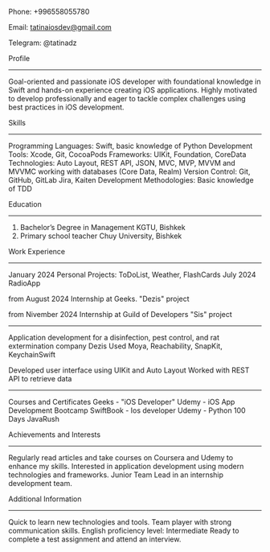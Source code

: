 Phone: +996558055780

Email: tatinaiosdev@gmail.com

Telegram: @tatinadz

Profile
_____________________________________________________________________________________________________

Goal-oriented and passionate iOS developer with foundational knowledge in Swift and hands-on experience 
creating iOS applications. Highly motivated to develop professionally and eager to tackle complex
challenges using best practices in iOS development.


Skills
_____________________________________________________________________________________________________
Programming Languages: Swift, basic knowledge of Python
Development Tools: Xcode, Git, CocoaPods
Frameworks: UIKit, Foundation, CoreData
Technologies: Auto Layout, REST API, JSON, MVC, MVP, MVVM and MVVMC working with databases (Core Data, Realm)
Version Control: Git, GitHub, GitLab
Jira, Kaiten
Development Methodologies: Basic knowledge of TDD

Education
____________________________________________________________________________________________________________
1. Bachelor’s Degree in Management
KGTU, Bishkek
2. Primary school teacher
Chuy University, Bishkek

Work Experience
_____________________________________________________________________________________________________
January 2024 Personal Projects: ToDoList, Weather, FlashCards
July 2024 RadioApp

from August 2024 Internship at Geeks. "Dezis" project

from Nivember 2024 Internship at Guild of Developers "Sis" project
_____________________________________________________________________________________________________
Application development for a disinfection, pest control, and rat extermination company Dezis
Used Moya, Reachability, SnapKit, KeychainSwift

Developed user interface using UIKit and Auto Layout
Worked with REST API to retrieve data
_________________________________________________________________________________________________________________
Courses and Certificates
Geeks - "iOS Developer"
Udemy - iOS App Development Bootcamp
SwiftBook - Ios developer
Udemy - Python 100 Days
JavaRush

Achievements and Interests
_____________________________________________________________________________________________________
Regularly read articles and take courses on Coursera and Udemy to enhance my skills.
Interested in application development using modern technologies and frameworks.
Junior Team Lead in an internship development team.

Additional Information
_____________________________________________________________________________________________________
Quick to learn new technologies and tools.
Team player with strong communication skills.
English proficiency level: Intermediate
Ready to complete a test assignment and attend an interview.












